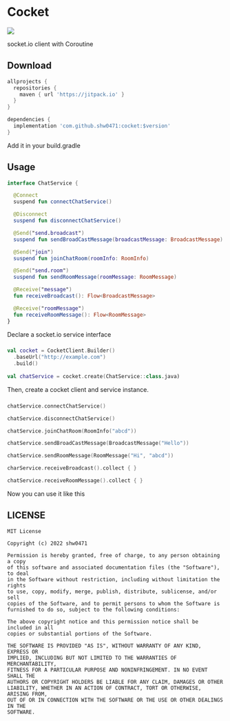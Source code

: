 # Cocket
[![](https://jitpack.io/v/shw0471/Cocket.svg)](https://jitpack.io/#shw0471/Cocket)

socket.io client with Coroutine
###
## Download
``` groovy
allprojects {
  repositories {
    maven { url 'https://jitpack.io' }
  }
}
```
``` groovy
dependencies {
  implementation 'com.github.shw0471:cocket:$version'
}
```
Add it in your build.gradle
###
## Usage
``` kotlin
interface ChatService {

  @Connect
  suspend fun connectChatService()

  @Disconnect
  suspend fun disconnectChatService()

  @Send("send.broadcast")
  suspend fun sendBroadCastMessage(broadcastMessage: BroadcastMessage)

  @Send("join")
  suspend fun joinChatRoom(roomInfo: RoomInfo)

  @Send("send.room")
  suspend fun sendRoomMessage(roomMessage: RoomMessage)

  @Receive("message")
  fun receiveBroadcast(): Flow<BroadcastMessage>

  @Receive("roomMessage")
  fun receiveRoomMessage(): Flow<RoomMessage>
}
```
Declare a socket.io service interface
###
``` kotlin
val cocket = CocketClient.Builder()
  .baseUrl("http://example.com")
  .build()
    
val chatService = cocket.create(ChatService::class.java)
```
Then, create a cocket client and service instance.
###
``` kotlin
chatService.connectChatService()

chatService.disconnectChatService()

chatService.joinChatRoom(RoomInfo("abcd"))

chatService.sendBroadCastMessage(BroadcastMessage("Hello"))

chatService.sendRoomMessage(RoomMessage("Hi", "abcd"))

charService.receiveBroadcast().collect { }

chatService.receiveRoomMessage().collect { }
```
Now you can use it like this
###
## LICENSE
```
MIT License

Copyright (c) 2022 shw0471

Permission is hereby granted, free of charge, to any person obtaining a copy
of this software and associated documentation files (the "Software"), to deal
in the Software without restriction, including without limitation the rights
to use, copy, modify, merge, publish, distribute, sublicense, and/or sell
copies of the Software, and to permit persons to whom the Software is
furnished to do so, subject to the following conditions:

The above copyright notice and this permission notice shall be included in all
copies or substantial portions of the Software.

THE SOFTWARE IS PROVIDED "AS IS", WITHOUT WARRANTY OF ANY KIND, EXPRESS OR
IMPLIED, INCLUDING BUT NOT LIMITED TO THE WARRANTIES OF MERCHANTABILITY,
FITNESS FOR A PARTICULAR PURPOSE AND NONINFRINGEMENT. IN NO EVENT SHALL THE
AUTHORS OR COPYRIGHT HOLDERS BE LIABLE FOR ANY CLAIM, DAMAGES OR OTHER
LIABILITY, WHETHER IN AN ACTION OF CONTRACT, TORT OR OTHERWISE, ARISING FROM,
OUT OF OR IN CONNECTION WITH THE SOFTWARE OR THE USE OR OTHER DEALINGS IN THE
SOFTWARE.
```
